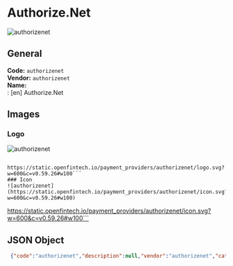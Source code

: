 # Authorize.Net 
![authorizenet](https://static.openfintech.io/payment_providers/authorizenet/logo.svg?w=600&c=v0.59.26#w100)  
## General 
**Code:** `authorizenet`  
**Vendor:** `authorizenet`  
**Name:**  
:	[en] Authorize.Net  
## Images 
### Logo 
![authorizenet](https://static.openfintech.io/payment_providers/authorizenet/logo.svg?w=600&c=v0.59.26#w100)  
```
 https://static.openfintech.io/payment_providers/authorizenet/logo.svg?w=600&c=v0.59.26#w100```  
### Icon 
![authorizenet](https://static.openfintech.io/payment_providers/authorizenet/icon.svg?w=600&c=v0.59.26#w100)  
```
 https://static.openfintech.io/payment_providers/authorizenet/icon.svg?w=600&c=v0.59.26#w100```  
## JSON Object 
```json
 {"code":"authorizenet","description":null,"vendor":"authorizenet","categories":null,"countries":null,"payment_method":null,"payout_method":null,"metadata":{"about_payments_code":"authorizenet"},"name":{"en":"Authorize.Net"}}```  
